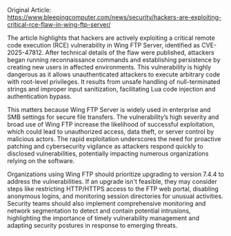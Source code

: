 Original Article: https://www.bleepingcomputer.com/news/security/hackers-are-exploiting-critical-rce-flaw-in-wing-ftp-server/

The article highlights that hackers are actively exploiting a critical remote code execution (RCE) vulnerability in Wing FTP Server, identified as CVE-2025-47812. After technical details of the flaw were published, attackers began running reconnaissance commands and establishing persistence by creating new users in affected environments. This vulnerability is highly dangerous as it allows unauthenticated attackers to execute arbitrary code with root-level privileges. It results from unsafe handling of null-terminated strings and improper input sanitization, facilitating Lua code injection and authentication bypass.

This matters because Wing FTP Server is widely used in enterprise and SMB settings for secure file transfers. The vulnerability’s high severity and broad use of Wing FTP increase the likelihood of successful exploitation, which could lead to unauthorized access, data theft, or server control by malicious actors. The rapid exploitation underscores the need for proactive patching and cybersecurity vigilance as attackers respond quickly to disclosed vulnerabilities, potentially impacting numerous organizations relying on the software.

Organizations using Wing FTP should prioritize upgrading to version 7.4.4 to address the vulnerabilities. If an upgrade isn't feasible, they may consider steps like restricting HTTP/HTTPS access to the FTP web portal, disabling anonymous logins, and monitoring session directories for unusual activities. Security teams should also implement comprehensive monitoring and network segmentation to detect and contain potential intrusions, highlighting the importance of timely vulnerability management and adapting security postures in response to emerging threats.